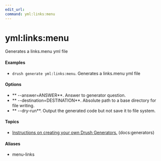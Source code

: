 ```yaml
---
edit_url: 
command: yml:links:menu
---
```

# yml:links:menu

Generates a links.menu yml file

#### Examples

- <code>drush generate yml:links:menu</code>. Generates a links.menu yml file

#### Options

- ** --answer=ANSWER**. Answer to generator question.
- ** --destination=DESTINATION**. Absolute path to a base directory for file writing.
- ** --dry-run**. Output the generated code but not save it to file system.

#### Topics

- [Instructions on creating your own Drush Generators.](../../vendor/drush/drush/docs/generators.md) (docs:generators)

#### Aliases

- menu-links

